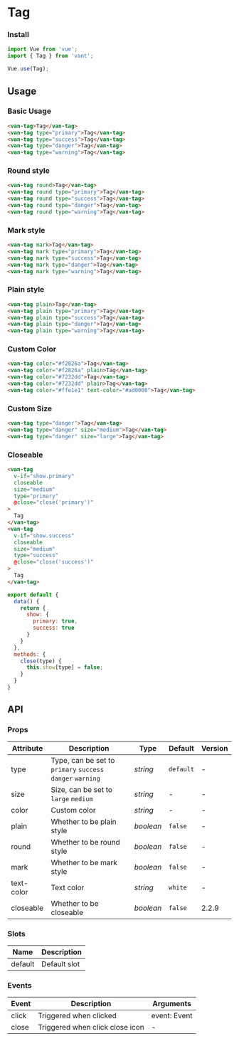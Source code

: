 # Tag

### Install

``` javascript
import Vue from 'vue';
import { Tag } from 'vant';

Vue.use(Tag);
```

## Usage

### Basic Usage

```html
<van-tag>Tag</van-tag>
<van-tag type="primary">Tag</van-tag>
<van-tag type="success">Tag</van-tag>
<van-tag type="danger">Tag</van-tag>
<van-tag type="warning">Tag</van-tag>
```

### Round style

```html
<van-tag round>Tag</van-tag>
<van-tag round type="primary">Tag</van-tag>
<van-tag round type="success">Tag</van-tag>
<van-tag round type="danger">Tag</van-tag>
<van-tag round type="warning">Tag</van-tag>
```

### Mark style

```html
<van-tag mark>Tag</van-tag>
<van-tag mark type="primary">Tag</van-tag>
<van-tag mark type="success">Tag</van-tag>
<van-tag mark type="danger">Tag</van-tag>
<van-tag mark type="warning">Tag</van-tag>
```

### Plain style

```html
<van-tag plain>Tag</van-tag>
<van-tag plain type="primary">Tag</van-tag>
<van-tag plain type="success">Tag</van-tag>
<van-tag plain type="danger">Tag</van-tag>
<van-tag plain type="warning">Tag</van-tag>
```

### Custom Color

```html
<van-tag color="#f2826a">Tag</van-tag>
<van-tag color="#f2826a" plain>Tag</van-tag>
<van-tag color="#7232dd">Tag</van-tag>
<van-tag color="#7232dd" plain>Tag</van-tag>
<van-tag color="#ffe1e1" text-color="#ad0000">Tag</van-tag>
```

### Custom Size

```html
<van-tag type="danger">Tag</van-tag>
<van-tag type="danger" size="medium">Tag</van-tag>
<van-tag type="danger" size="large">Tag</van-tag>
```

### Closeable

```html
<van-tag
  v-if="show.primary"
  closeable
  size="medium"
  type="primary"
  @close="close('primary')"
>
  Tag
</van-tag>
<van-tag
  v-if="show.success"
  closeable
  size="medium"
  type="success"
  @close="close('success')"
>
  Tag
</van-tag>
```

```js
export default {
  data() {
    return {
      show: {
        primary: true,
        success: true
      }
    }
  },
  methods: {
    close(type) {
      this.show[type] = false;
    }
  }
}
```

## API

### Props

| Attribute | Description | Type | Default | Version |
|------|------|------|------|------|
| type | Type, can be set to `primary` `success` `danger` `warning` | *string* | `default` | - |
| size | Size, can be set to `large` `medium` | *string* | - | - |
| color | Custom color | *string* | - | - |
| plain | Whether to be plain style | *boolean* | `false` | - |
| round | Whether to be round style | *boolean* | `false` | - |
| mark | Whether to be mark style | *boolean* | `false` | - |
| text-color | Text color | *string* | `white` | - |
| closeable | Whether to be closeable | *boolean* | `false` | 2.2.9 |

### Slots

| Name | Description |
|------|------|
| default | Default slot |

### Events

| Event | Description | Arguments |
|------|------|------|
| click | Triggered when clicked | event: Event |
| close | Triggered when click close icon | - |
